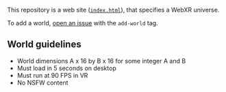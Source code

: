 This repository is a web site ([`index.html`](https://github.com/exokitxr/exoland/blob/master/index.html)), that specifies a WebXR universe.

To add a world, [open an issue](https://github.com/exokitxr/exoland/issues/new) with the `add-world` tag.

## World guidelines

- World dimensions A x 16 by B x 16 for some integer A and B
- Must load in 5 seconds on desktop
- Must run at 90 FPS in VR
- No NSFW content
